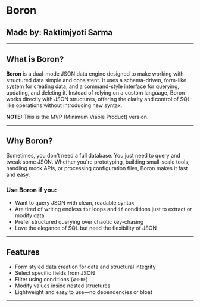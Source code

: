 # Boron

## Made by: Raktimjyoti Sarma

---

## What is Boron?

**Boron** is a dual-mode JSON data engine designed to make working with structured data simple and consistent. It uses a schema-driven, form-like system for creating data, and a command-style interface for querying, updating, and deleting it. Instead of relying on a custom language, Boron works directly with JSON structures, offering the clarity and control of SQL-like operations without introducing new syntax.

**NOTE:** This is the MVP (Minimum Viable Product) version.

---

## Why Boron?

Sometimes, you don't need a full database. You just need to query and tweak some JSON. Whether you're prototyping, building small-scale tools, handling mock APIs, or processing configuration files, Boron makes it fast and easy.

### Use Boron if you:
- Want to query JSON with clean, readable syntax
- Are tired of writing endless `for` loops and `if` conditions just to extract or modify data
- Prefer structured querying over chaotic key-chasing
- Love the elegance of SQL but need the flexibility of JSON
 
---

## Features
- Form styled data creation for data and structural integrity
- Select specific fields from JSON  
- Filter using conditions (`WHERE`)  
- Modify values inside nested structures  
- Lightweight and easy to use—no dependencies or bloat
---
